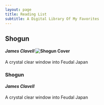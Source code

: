 ```yaml
---
layout: page
title: Reading List
subtitle: A Digital Library Of My Favorites
---
```


<!-- Image on left, text on right -->

## Shogun

#### _James Clavell_          ![Shogun Cover](https://jack-Frauenhofer.github.io/assets/img/shogun.jpg)
A crystal clear window into Feudal Japan


<!-- Image on right, text on left -->

### Shogun
#### _James Clavell_
A crystal clear window into Feudal Japan
